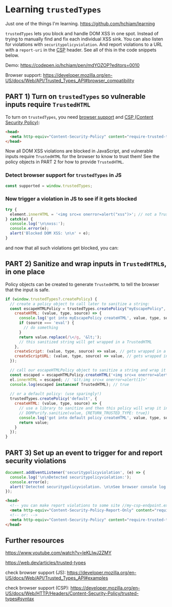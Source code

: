 # Learning `trustedTypes`

Just one of the things I'm learning. https://github.com/hchiam/learning

`trustedTypes` lets you block and handle DOM XSS in one spot. Instead of trying to manually find and fix each individual XSS sink. You can also listen for violations with `securitypolicyviolation`. And report violations to a URL with a `report-uri` in the [CSP](https://github.com/hchiam/learning-csp) header. See all of this in the code snippets below.

Demo: https://codepen.io/hchiam/pen/mdYOZOP?editors=0010

Browser support: https://developer.mozilla.org/en-US/docs/Web/API/Trusted_Types_API#browser_compatibility

## PART 1) Turn on `trustedTypes` so vulnerable inputs require `TrustedHTML`

To turn on `trustedTypes`, you need [browser support](https://developer.mozilla.org/en-US/docs/Web/API/Trusted_Types_API#browser_compatibility) and [CSP (Content Security Policy)](https://github.com/hchiam/learning-csp):

```html
<head>
  <meta http-equiv="Content-Security-Policy" content="require-trusted-types-for 'script'">
</head>
```

Now all DOM XSS violations are blocked in JavaScript, and vulnerable inputs require `TrustedHTML` for the browser to know to trust them! See the policy objects in PART 2 for how to provide `TrustedHTML`.

### Detect browser support for `trustedTypes` in JS

```js
const supported = window.trustedTypes;
```

### Now trigger a violation in JS to see if it gets blocked

```js
try {
  element.innerHTML = '<img src=x onerror=alert("xss")>'; // not a TrustedHTML object
} catch(e) {
  console.log('\n\nxss:');
  console.error(e);
  alert('Blocked DOM XSS: \n\n' + e);
}
```

and now that all such violations get blocked, you can:

## PART 2) Sanitize and wrap inputs in `TrustedHTML`s, in one place

Policy objects can be created to generate `TrustedHTML` to tell the browser that the input is safe.

```js
if (window.trustedTypes?.createPolicy) {
  // create a policy object to call later to sanitize a string:
  const escapeHTMLPolicy = trustedTypes.createPolicy("myEscapePolicy", {
    createHTML: (value, type, source) => {
      console.log('got into myEscapePolicy createHTML', value, type, source);
      if (source === 'eval') {
        // do something
      }
      return value.replace(/\</g, '&lt;');
      // this sanitized string will get wrapped in a TrustedHTML
    },
    createScript: (value, type, source) => value, // gets wrapped in a TrustedHTML
    createScriptURL: (value, type, source) => value, // gets wrapped in a TrustedHTML
  });

  // call our escapeHTMLPolicy object to sanitize a string and wrap it in a TrustedHTML:
  const escaped = escapeHTMLPolicy.createHTML('<img src=x onerror=alert(1)>');
  el.innerHTML = escaped; // '&lt;img src=x onerror=alert(1)>'
  console.log(escaped instanceof TrustedHTML); // true
  
  // or a default policy: (use sparingly!)
  trustedTypes.createPolicy('default', {
    createHTML: (value, type, source) => {
      // use a library to sanitize and then this policy will wrap it in a TrustedHTML:
      // DOMPurify.sanitize(value, {RETURN_TRUSTED_TYPE: true})
      console.log('got into default policy createHTML', value, type, source);
      return value;
    }
  });
}
```

## PART 3) Set up an event to trigger for and report security violations

```js
document.addEventListener('securitypolicyviolation', (e) => {
  console.log('\n\nDetected securitypolicyviolation:');
  console.error(e);
  alert('Detected securitypolicyviolation. \n\nSee browser console log for details on this object: \n\n' + e);
});
```

```html
<head>
  <!-- you can make report violations to some site //my-csp-endpoint.example with: -->
  <meta http-equiv="Content-Security-Policy-Report-Only" content="require-trusted-types-for 'script'; report-uri //my-csp-endpoint.example">
  <!-- or: -->
  <meta http-equiv="Content-Security-Policy" content="require-trusted-types-for 'script'; report-uri //my-csp-endpoint.example">
</head>
```

## Further resources

https://www.youtube.com/watch?v=IeKLIwJ2ZMY

https://web.dev/articles/trusted-types

check browser support (JS): https://developer.mozilla.org/en-US/docs/Web/API/Trusted_Types_API#examples

check browser support (CSP): https://developer.mozilla.org/en-US/docs/Web/HTTP/Headers/Content-Security-Policy/trusted-types#syntax
